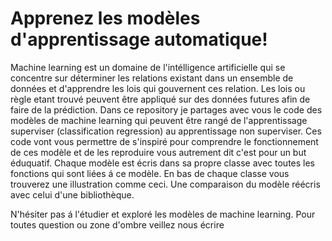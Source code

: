 # Apprenez les modèles d'apprentissage automatique!

Machine learning est un domaine de l'intélligence artificielle qui se concentre sur déterminer les relations
existant dans un ensemble de données et d'apprendre les lois qui gouvernent ces relation. Les lois ou règle etant 
trouvé peuvent être appliqué sur des données futures afin de faire de la prédiction.
Dans ce repository je partages avec vous le code des modèles de machine learning qui peuvent être rangé de
l'apprentissage superviser (classification regression) au apprentissage non superviser. Ces code vont vous permettre
de s'inspiré pour comprendre le fonctionnement de ces modèle et de les reproduire vous autrement dit c'est pour un but
éduquatif.
Chaque modèle est écris dans sa propre classe avec toutes les fonctions qui sont liées á ce modèle. En bas de chaque
classe vous trouverez une illustration comme ceci. Une comparaison du modèle réécris avec celui d'une bibliothèque.

N'hésiter pas á l'étudier et exploré les modèles de machine learning. Pour toutes question ou zone d'ombre veillez
nous écrire

